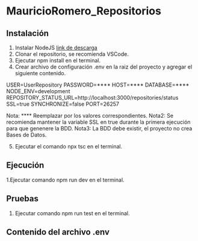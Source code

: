 # MauricioRomero_Repositorios

## Instalación

1. Instalar NodeJS [link de descarga](https://nodejs.org/dist/v16.17.0/node-v16.17.0-x64.msi)
2. Clonar el repositorio, se recomienda VSCode.
3. Ejecutar npm install en el terminal.
4. Crear archivo de configuración .env en la raiz del proyecto y agregar el siguiente contenido.

USER=UserRepository
PASSWORD=****
HOST=****
DATABASE=****
NODE_ENV=development
REPOSITORY_STATUS_URL=http://localhost:3000/repositories/status
SSL=true
SYNCHRONIZE=false
PORT=26257

Nota: **** Reemplazar por los valores correspondientes.
Nota2: Se recomienda mantener la variable SSL en true durante la primera ejecución para que genenere la BDD.
Nota3: La BDD debe existir, el proyecto no crea Bases de Datos.

5. Ejecutar el comando npx tsc en el terminal.

## Ejecución
1.Ejecutar comando npm run dev en el terminal.


## Pruebas

1. Ejecutar comando npm run test en el terminal.

## Contenido del archivo .env

